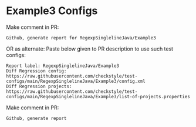 # Example3 Configs
Make comment in PR:
```
Github, generate report for RegexpSinglelineJava/Example3
```
OR as alternate:
Paste below given to PR description to use such test configs:
```
Report label: RegexpSinglelineJava/Example3
Diff Regression config: https://raw.githubusercontent.com/checkstyle/test-configs/main/RegexpSinglelineJava/Example3/config.xml
Diff Regression projects: https://raw.githubusercontent.com/checkstyle/test-configs/main/RegexpSinglelineJava/Example3/list-of-projects.properties
```
Make comment in PR:
```
Github, generate report
```
